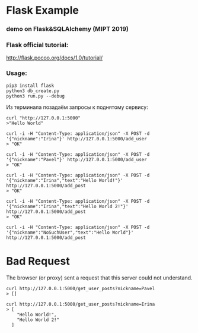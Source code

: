 # Flask Example
### demo on Flask&SQLAlchemy (MIPT 2019)


### Flask official tutorial:
http://flask.pocoo.org/docs/1.0/tutorial/


### Usage:
```
pip3 install flask
python3 db_create.py
python3 run.py --debug
```

Из терминала позадаём запросы к поднятому сервису:
```
curl "http://127.0.0.1:5000"
>"Hello World"

curl -i -H "Content-Type: application/json" -X POST -d '{"nickname":"Irina"}' http://127.0.0.1:5000/add_user
> "OK"

curl -i -H "Content-Type: application/json" -X POST -d '{"nickname":"Pavel"}' http://127.0.0.1:5000/add_user
> "OK"

curl -i -H "Content-Type: application/json" -X POST -d '{"nickname":"Irina","text":"Hello World!"}' http://127.0.0.1:5000/add_post
> "OK"

curl -i -H "Content-Type: application/json" -X POST -d '{"nickname":"Irina","text":"Hello World 2!"}' http://127.0.0.1:5000/add_post
> "OK"

curl -i -H "Content-Type: application/json" -X POST -d '{"nickname":"NoSuchUser","text":"Hello World"}' http://127.0.0.1:5000/add_post
```
<!DOCTYPE HTML PUBLIC "-//W3C//DTD HTML 3.2 Final//EN">
<title>400 Bad Request</title>
<h1>Bad Request</h1>
<p>The browser (or proxy) sent a request that this server could not understand.</p>

```
curl http://127.0.0.1:5000/get_user_posts?nickname=Pavel
> []

curl http://127.0.0.1:5000/get_user_posts?nickname=Irina
> [
    "Hello World!", 
    "Hello World 2!"
  ]
```

